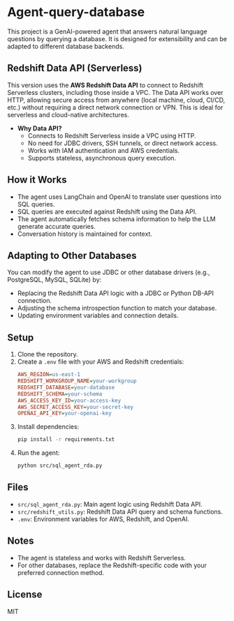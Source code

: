 # Agent-query-database

This project is a GenAI-powered agent that answers natural language questions by querying a database. It is designed for extensibility and can be adapted to different database backends.

## Redshift Data API (Serverless)

This version uses the **AWS Redshift Data API** to connect to Redshift Serverless clusters, including those inside a VPC. The Data API works over HTTP, allowing secure access from anywhere (local machine, cloud, CI/CD, etc.) without requiring a direct network connection or VPN. This is ideal for serverless and cloud-native architectures.

- **Why Data API?**
  - Connects to Redshift Serverless inside a VPC using HTTP.
  - No need for JDBC drivers, SSH tunnels, or direct network access.
  - Works with IAM authentication and AWS credentials.
  - Supports stateless, asynchronous query execution.

## How it Works
- The agent uses LangChain and OpenAI to translate user questions into SQL queries.
- SQL queries are executed against Redshift using the Data API.
- The agent automatically fetches schema information to help the LLM generate accurate queries.
- Conversation history is maintained for context.

## Adapting to Other Databases
You can modify the agent to use JDBC or other database drivers (e.g., PostgreSQL, MySQL, SQLite) by:
- Replacing the Redshift Data API logic with a JDBC or Python DB-API connection.
- Adjusting the schema introspection function to match your database.
- Updating environment variables and connection details.

## Setup
1. Clone the repository.
2. Create a `.env` file with your AWS and Redshift credentials:
   ```ini
   AWS_REGION=us-east-1
   REDSHIFT_WORKGROUP_NAME=your-workgroup
   REDSHIFT_DATABASE=your-database
   REDSHIFT_SCHEMA=your-schema
   AWS_ACCESS_KEY_ID=your-access-key
   AWS_SECRET_ACCESS_KEY=your-secret-key
   OPENAI_API_KEY=your-openai-key
   ```
3. Install dependencies:
   ```sh
   pip install -r requirements.txt
   ```
4. Run the agent:
   ```sh
   python src/sql_agent_rda.py
   ```

## Files
- `src/sql_agent_rda.py`: Main agent logic using Redshift Data API.
- `src/redshift_utils.py`: Redshift Data API query and schema functions.
- `.env`: Environment variables for AWS, Redshift, and OpenAI.

## Notes
- The agent is stateless and works with Redshift Serverless.
- For other databases, replace the Redshift-specific code with your preferred connection method.

## License
MIT
